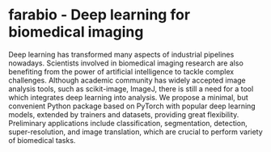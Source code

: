 # farabio - Deep learning for biomedical imaging

Deep learning has transformed many aspects of industrial pipelines nowadays. Scientists involved in biomedical imaging research are also benefiting from the power of artificial intelligence to tackle complex challenges. Although academic community has widely accepted image analysis tools, such as scikit-image, ImageJ, there is still a need for a tool which integrates deep learning into analysis. We propose a minimal, but convenient Python package based on PyTorch with popular deep learning models, extended by trainers and datasets, providing great flexibility. Preliminary applications include classification, segmentation, detection, super-resolution, and image translation, which are crucial to perform variety of biomedical tasks.
